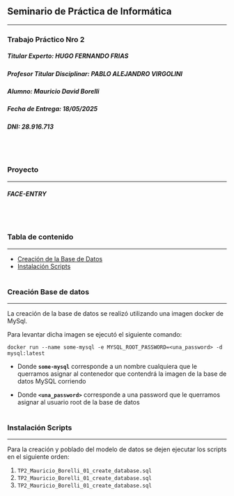 ## Seminario de Práctica de Informática
---
### Trabajo Práctico Nro 2

##### Titular Experto: HUGO FERNANDO FRIAS
##### Profesor Titular Disciplinar: PABLO ALEJANDRO VIRGOLINI
##### Alumno: Mauricio David Borelli
##### Fecha de Entrega: 18/05/2025
##### DNI: 28.916.713
<br></br>
### Proyecto 
---
##### FACE-ENTRY
<br></br>
### Tabla de contenido
---
* [Creación de la Base de Datos](#creación-base-de-datos)
* [Instalación Scripts](#instalación-scripts)
<br></br>
### Creación Base de datos
---
La creación de la base de datos se realizó utilizando una imagen docker de MySql. 

Para levantar dicha imagen se ejecutó el siguiente comando:
```
docker run --name some-mysql -e MYSQL_ROOT_PASSWORD=<una_password> -d mysql:latest
```

- Donde **`some-mysql`** corresponde a un nombre cualquiera que le querramos asignar al contenedor que contendrá la imagen de la base de datos MySQL corriendo

- Donde **`<una_password>`** corresponde a una password que le querramos asignar al usuario root de la base de datos
<br></br>

### Instalación Scripts
---
Para la creación y poblado del modelo de datos se dejen ejecutar los scripts en el siguiente orden:

1. `TP2_Mauricio_Borelli_01_create_database.sql`
2. `TP2_Mauricio_Borelli_01_create_database.sql`
3. `TP2_Mauricio_Borelli_01_create_database.sql`